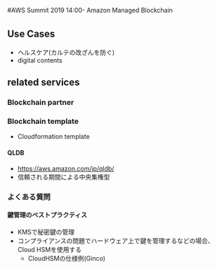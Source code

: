 #AWS Summit 2019 14:00-
Amazon Managed Blockchain  

## Use Cases　
- ヘルスケア(カルテの改ざんを防ぐ)
- digital contents  

## related services  
### Blockchain partner  
### Blockchain template
- Cloudformation template  
#### QLDB  
- https://aws.amazon.com/jp/qldb/  
- 信頼される期間による中央集権型

### よくある質問  
#### 鍵管理のベストプラクティス  
- KMSで秘密鍵の管理  
- コンプライアンスの問題でハードウェア上で鍵を管理するなどの場合、Cloud HSMを使用する
  - CloudHSMの仕様例(Ginco)
  
